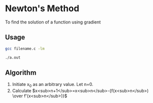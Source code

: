 # Newton's Method
To find the solution of a function using gradient

## Usage
```bash
gcc filename.c -lm
```
```bash
./a.out
```

## Algorithm
1. Initiate x<sub>0</sub> as an arbitrary value. Let n=0.
2. Calculate $x<sub>n+1</sub>=x<sub>n</sub>-{f(x<sub>n</sub>) \over f'(x<sub>n</sub>)}$
